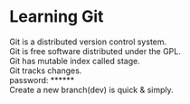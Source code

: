 # Learning Git
Git is a distributed version control system.   
Git is free software distributed under the GPL.  
Git has mutable index called stage.  
Git tracks changes.  
password: ******  
Create a new branch(dev) is quick & simply.
